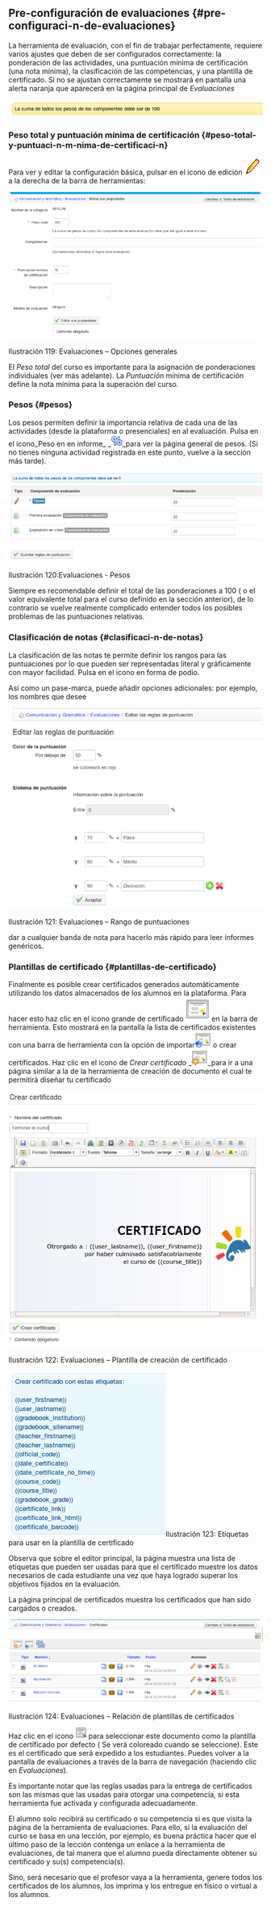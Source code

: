 ## Pre-configuración de evaluaciones {#pre-configuraci-n-de-evaluaciones}

La herramienta de evaluación, con el fin de trabajar perfectamente, requiere varios ajustes que deben de ser configurados correctamente: la ponderación de las actividades, una puntuación mínima de certificación (una nota mínima), la clasificación de las competencias, y una plantilla de certificado. Si no se ajustan correctamente se mostrará en pantalla una alerta naranja que aparecerá en la página principal de _Evaluaciones_

![](../assets/graficos100.png)

### Peso total y puntuación mínima de certificación {#peso-total-y-puntuaci-n-m-nima-de-certificaci-n}

Para ver y editar la configuración básica, pulsar en el icono de edición ![](../assets/graphics182.png) a la derecha de la barra de herramientas:

![](../assets/graficos101.png)

Ilustración 119: Evaluaciones – Opciones generales

El _Peso total_ del curso es importante para la asignación de ponderaciones individuales (ver más adelante). La _Puntuación_ mínima de certificación define la nota mínima para la superación del curso.

### Pesos {#pesos}

Los pesos permiten definir la importancia relativa de cada una de las actividades (desde la plataforma o presenciales) en al evaluación. Pulsa en el icono_Peso en en informe_ _![](../assets/imaxes3.png)_para ver la página general de pesos. (Si no tienes ninguna actividad registrada en este punto, vuelve a la sección más tarde).

![](../assets/graficos102.png)

Ilustración 120:Evaluaciones - Pesos

Siempre es recomendable definir el total de las ponderaciones a 100 ( o el valor equivalente total para el curso definido en la sección anterior), de lo contrario se vuelve realmente complicado entender todos los posibles problemas de las puntuaciones relativas.

### Clasificación de notas {#clasificaci-n-de-notas}

La clasificación de las notas te permite definir los rangos para las puntuaciones por lo que pueden ser representadas literal y gráficamente con mayor facilidad. Pulsa en el icono en forma de podio.

Así como un pase-marca, puede añadir opciones adicionales: por ejemplo, los nombres que desee

![](../assets/graficos103.png)

Ilustración 121: Evaluaciones – Rango de puntuaciones

dar a cualquier banda de nota para hacerlo más rápido para leer informes genéricos.

### Plantillas de certificado {#plantillas-de-certificado}

Finalmente es posible crear certificados generados automáticamente utilizando los datos almacenados de los alumnos en la plataforma. Para hacer esto haz clic en el icono grande de certificado ![](../assets/graficos1.png) en la barra de herramienta. Esto mostrará en la pantalla la lista de certificados existentes con una barra de herramienta con la opción de importar![](../assets/graficos2.png) o crear certificados. Haz clic en el icono de _Crear certificado_ _![](../assets/graficos3.png)_para ir a una página similar a la de la herramienta de creación de documento el cual te permitirá diseñar tu certificado

![](../assets/graficos104.png)

Ilustración 122: Evaluaciones – Plantilla de creación de certificado

![](../assets/graficos105.png)Ilustración 123: Etiquetas para usar en la plantilla de certificado

Observa que sobre el editor principal, la página muestra una lista de etiquetas que pueden ser usadas para que el certificado muestre los datos necesarios de cada estudiante una vez que haya logrado superar los objetivos fijados en la evaluación.

La página principal de certificados muestra los certificados que han sido cargados o creados.

![](../assets/graficos106.png)

Ilustración 124: Evaluaciones – Relación de plantillas de certificados

Haz clic en el icono ![](../assets/graphics198.png) para seleccionar este documento como la plantilla de certificado por defecto ( Se verá coloreado cuando se seleccione). Este es el certificado que será expedido a los estudiantes. Puedes volver a la pantalla de evaluaciones a través de la barra de navegación (haciendo clic en _Evaluaciones_).

Es importante notar que las reglas usadas para la entrega de certificados son las mismas que las usadas para otorgar una competencia, si esta herramienta fue activada y configurada adecuadamente.

El alumno solo recibirá su certificado o su competencia si es que visita la página de la herramienta de evaluaciones. Para ello, si la evaluación del curso se basa en una lección, por ejemplo, es buena práctica hacer que el último paso de la lección contenga un enlace a la herramienta de evaluaciones, de tal manera que el alumno pueda directamente obtener su certificado y su(s) competencia(s).

Sino, será necesario que el profesor vaya a la herramienta, genere todos los certificados de los alumnos, los imprima y los entregue en físico o virtual a los alumnos.